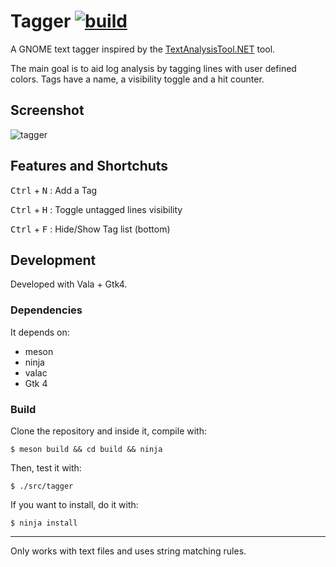 # Tagger [![build](https://app.travis-ci.com/phastmike/tagger.svg?branch=master)](https://app.travis-ci.com/github/phastmike/tagger)

A GNOME text tagger inspired by the [TextAnalysisTool.NET](https://textanalysistool.github.io/)
tool.

The main goal is to aid log analysis by tagging lines with user defined colors.
Tags have a name, a visibility toggle and a hit counter.

## Screenshot

![tagger](./data/screenshots/tagger_1.png)

## Features and Shortchuts

<kbd>Ctrl</kbd> + <kbd>N</kbd> : Add a Tag

<kbd>Ctrl</kbd> + <kbd>H</kbd> : Toggle untagged lines visibility

<kbd>Ctrl</kbd> + <kbd>F</kbd> : Hide/Show Tag list (bottom)

## Development

Developed with Vala + Gtk4.

### Dependencies

It depends on:

- meson
- ninja
- valac
- Gtk 4

### Build

Clone the repository and inside it, compile with:

`$ meson build && cd build && ninja`

Then, test it with:

`$ ./src/tagger`

If you want to install, do it with:

`$ ninja install`

---

Only works with text files and uses string matching rules.

